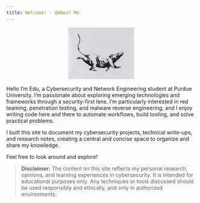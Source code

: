 ```yaml
---
title: Welcome! - @About Me
---
```


<p align="center">
  <img src="./img/rat.png" alt="Rat" width="35%">
</p>

Hello I’m Edu, a Cybersecurity and Network Engineering student at Purdue University. I’m passionate about exploring emerging technologies and frameworks through a security-first lens. I’m particularly interested in red teaming, penetration testing, and malware reverse engineering, and I enjoy writing code here and there to automate workflows, build tooling, and solve practical problems.

I built this site to document my cybersecurity projects, technical write-ups, and research notes, creating a central and concise space to organize and share my knowledge.


Feel free to look around and explore!


> **Disclaimer:** The content on this site reflects my personal research, opinions, and learning experiences in cybersecurity. It is intended for educational purposes only. Any techniques or tools discussed should be used responsibly and ethically, and only in authorized environments.